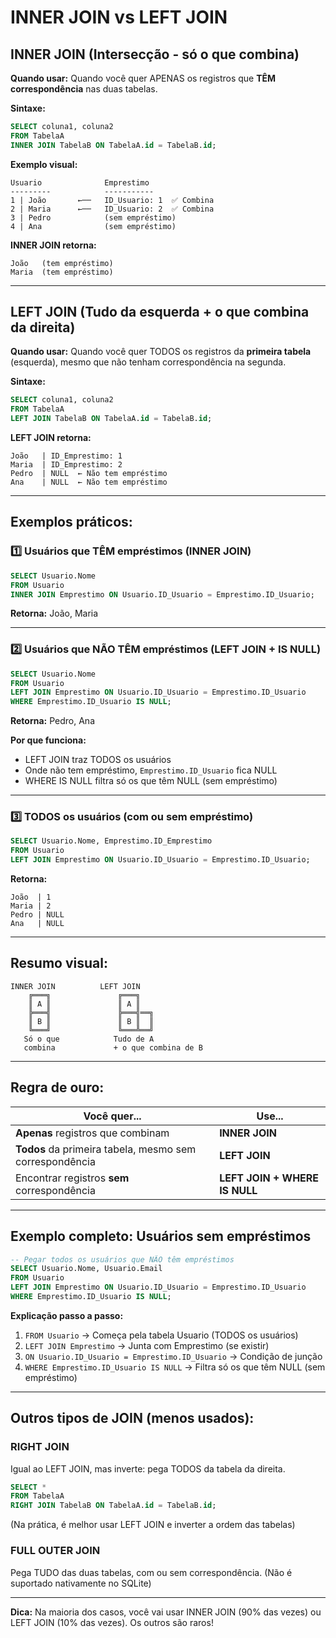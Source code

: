 # INNER JOIN vs LEFT JOIN

## INNER JOIN (Intersecção - só o que combina)

**Quando usar:** Quando você quer APENAS os registros que **TÊM correspondência** nas duas tabelas.

**Sintaxe:**
```sql
SELECT coluna1, coluna2
FROM TabelaA
INNER JOIN TabelaB ON TabelaA.id = TabelaB.id;
```

**Exemplo visual:**
```
Usuario              Emprestimo
---------            -----------
1 | João       ←──   ID_Usuario: 1  ✅ Combina
2 | Maria      ←──   ID_Usuario: 2  ✅ Combina
3 | Pedro            (sem empréstimo)
4 | Ana              (sem empréstimo)
```

**INNER JOIN retorna:**
```
João   (tem empréstimo)
Maria  (tem empréstimo)
```

---

## LEFT JOIN (Tudo da esquerda + o que combina da direita)

**Quando usar:** Quando você quer TODOS os registros da **primeira tabela** (esquerda), mesmo que não tenham correspondência na segunda.

**Sintaxe:**
```sql
SELECT coluna1, coluna2
FROM TabelaA
LEFT JOIN TabelaB ON TabelaA.id = TabelaB.id;
```

**LEFT JOIN retorna:**
```
João   | ID_Emprestimo: 1
Maria  | ID_Emprestimo: 2
Pedro  | NULL  ← Não tem empréstimo
Ana    | NULL  ← Não tem empréstimo
```

---

## Exemplos práticos:

### 1️⃣ Usuários que **TÊM** empréstimos (INNER JOIN)
```sql
SELECT Usuario.Nome
FROM Usuario
INNER JOIN Emprestimo ON Usuario.ID_Usuario = Emprestimo.ID_Usuario;
```
**Retorna:** João, Maria

---

### 2️⃣ Usuários que **NÃO TÊM** empréstimos (LEFT JOIN + IS NULL)
```sql
SELECT Usuario.Nome
FROM Usuario
LEFT JOIN Emprestimo ON Usuario.ID_Usuario = Emprestimo.ID_Usuario
WHERE Emprestimo.ID_Usuario IS NULL;
```
**Retorna:** Pedro, Ana

**Por que funciona:**
- LEFT JOIN traz TODOS os usuários
- Onde não tem empréstimo, `Emprestimo.ID_Usuario` fica NULL
- WHERE IS NULL filtra só os que têm NULL (sem empréstimo)

---

### 3️⃣ TODOS os usuários (com ou sem empréstimo)
```sql
SELECT Usuario.Nome, Emprestimo.ID_Emprestimo
FROM Usuario
LEFT JOIN Emprestimo ON Usuario.ID_Usuario = Emprestimo.ID_Usuario;
```
**Retorna:**
```
João  | 1
Maria | 2
Pedro | NULL
Ana   | NULL
```

---

## Resumo visual:

```
INNER JOIN          LEFT JOIN
    ╔═══╗               ╔═══╗
    ║ A ║               ║ A ║
    ╠═══╣               ╠═══╣══╗
    ║ B ║               ║ B ║  ║
    ╚═══╝               ╚═══╩══╝
   Só o que            Tudo de A
   combina             + o que combina de B
```

---

## Regra de ouro:

| Você quer... | Use... |
|--------------|--------|
| **Apenas** registros que combinam | **INNER JOIN** |
| **Todos** da primeira tabela, mesmo sem correspondência | **LEFT JOIN** |
| Encontrar registros **sem** correspondência | **LEFT JOIN + WHERE IS NULL** |

---

## Exemplo completo: Usuários sem empréstimos

```sql
-- Pegar todos os usuários que NÃO têm empréstimos
SELECT Usuario.Nome, Usuario.Email
FROM Usuario
LEFT JOIN Emprestimo ON Usuario.ID_Usuario = Emprestimo.ID_Usuario
WHERE Emprestimo.ID_Usuario IS NULL;
```

**Explicação passo a passo:**
1. `FROM Usuario` → Começa pela tabela Usuario (TODOS os usuários)
2. `LEFT JOIN Emprestimo` → Junta com Emprestimo (se existir)
3. `ON Usuario.ID_Usuario = Emprestimo.ID_Usuario` → Condição de junção
4. `WHERE Emprestimo.ID_Usuario IS NULL` → Filtra só os que têm NULL (sem empréstimo)

---

## Outros tipos de JOIN (menos usados):

### RIGHT JOIN
Igual ao LEFT JOIN, mas inverte: pega TODOS da tabela da direita.

```sql
SELECT *
FROM TabelaA
RIGHT JOIN TabelaB ON TabelaA.id = TabelaB.id;
```
(Na prática, é melhor usar LEFT JOIN e inverter a ordem das tabelas)

### FULL OUTER JOIN
Pega TUDO das duas tabelas, com ou sem correspondência.
(Não é suportado nativamente no SQLite)

---

**Dica:** Na maioria dos casos, você vai usar INNER JOIN (90% das vezes) ou LEFT JOIN (10% das vezes). Os outros são raros!
